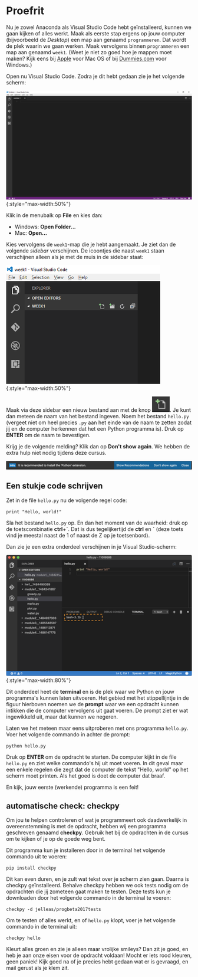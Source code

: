 # Proefrit

Nu je zowel Anaconda als Visual Studio Code hebt geïnstalleerd, kunnen we gaan kijken of alles werkt. Maak als eerste stap ergens op jouw computer (bijvoorbeeld de *Desktop*) een map aan genaamd `programmeren`. Dat wordt de plek waarin we gaan werken. Maak vervolgens binnen `programmeren` een map aan genaamd `week1`. (Weet je niet zo goed hoe je mappen moet maken? Kijk eens bij [Apple](https://support.apple.com/en-us/HT201732) voor Mac OS of bij [Dummies.com](http://www.dummies.com/computers/operating-systems/windows-10/how-to-create-a-new-folder-in-windows-10/) voor Windows.)

Open nu Visual Studio Code. Zodra je dit hebt gedaan zie je het volgende scherm:

![visualstudio](visualstudio.png){:style="max-width:50%"}

Klik in de menubalk op **File** en kies dan:

- Windows: **Open Folder...**
- Mac: **Open...**

Kies vervolgens de `week1`-map die je hebt aangemaakt. Je ziet dan de volgende *sidebar* verschijnen. De icoontjes die naast `week1` staan verschijnen alleen als je met de muis in de sidebar staat:

![visualnewfile](visualnewfile.png){:style="max-width:50%"}

Maak via deze sidebar een nieuw bestand aan met de knop ![](visualnewfilebutton.png). Je kunt dan meteen de naam van het bestand ingeven. Noem het bestand `hello.py` (vergeet niet om heel precies `.py` aan het einde van de naam te zetten zodat jij en de computer herkennen dat het een Python programma is). Druk op **ENTER** om de naam te bevestigen.

Krijg je de volgende melding? Klik dan op **Don't show again**. We hebben de extra hulp niet nodig tijdens deze cursus.

![](visualplugin.png)

## Een stukje code schrijven

Zet in de file `hello.py` nu de volgende regel code: 

	print "Hello, world!"

Sla het bestand `hello.py` op. En dan het moment van de waarheid: druk op de toetscombinatie **ctrl**+**\`**. Dat is dus tegelijkertijd de **ctrl** en **\`** (deze toets vind je meestal naast de 1 of naast de Z op je toetsenbord).

Dan zie je een extra onderdeel verschijnen in je Visual Studio-scherm:

![visualterminal](visualterminal.png){:style="max-width:80%"}

Dit onderdeel heet de **terminal** en is de plek waar we Python en jouw programma's kunnen laten uitvoeren. Het gebied met het stippellijntje in de figuur hierboven noemen we de **prompt** waar we een opdracht kunnen intikken die de computer vervolgens uit gaat voeren. De prompt ziet er wat ingewikkeld uit, maar dat kunnen we negeren.

Laten we het meteen maar eens uitproberen met ons programma `hello.py`. Voer het volgende commando in achter de prompt:

	python hello.py

Druk op **ENTER** om de opdracht te starten. De computer kijkt in de file `hello.py` en ziet welke commando's hij uit moet voeren. In dit geval maar een enkele regelen die zegt dat de computer de tekst "Hello, world" op het scherm moet printen. Als het goed is doet de computer dat braaf. 

En kijk, jouw eerste (werkende) programma is een feit!


## automatische check: checkpy

Om jou te helpen controleren of wat je programmeert ook daadwerkelijk in overeenstemming is met de opdracht, hebben wij een programma geschreven genaamd **checkpy**. Gebruik het bij de opdrachten in de cursus om te kijken of je op de goede weg bent.

Dit programma kun je installeren door in de terminal het volgende commando uit te voeren:

	pip install checkpy

Dit kan even duren, en je zult wat tekst over je scherm zien gaan. Daarna is checkpy geïnstalleerd. Behalve checkpy hebben we ook tests nodig om de opdrachten die jij zometeen gaat maken te testen. Deze tests kun je downloaden door het volgende commando in de terminal te voeren:

	checkpy -d jelleas/progbeta2017tests

Om te testen of alles werkt, en of `hello.py` klopt, voer je het volgende commando in de terminal uit:

	checkpy hello

Kleurt alles groen en zie je alleen maar vrolijke smileys? Dan zit je goed, en heb je aan onze eisen voor de opdracht voldaan! Mocht er iets rood kleuren, geen paniek! Kijk goed na of je precies hebt gedaan wat er is gevraagd, en mail gerust als je klem zit.
